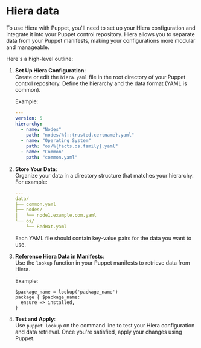# Hiera data

To use Hiera with Puppet, you'll need to set up your Hiera configuration and integrate it into your Puppet control repository. 
Hiera allows you to separate data from your Puppet manifests, making your configurations more modular and manageable.

Here's a high-level outline:

1. **Set Up Hiera Configuration**:  
   Create or edit the `hiera.yaml` file in the root directory of your Puppet control repository. Define the hierarchy and the data format (YAML is common).

   Example:

   ```yaml
   ---
   version: 5
   hierarchy:
     - name: "Nodes"
       path: "nodes/%{::trusted.certname}.yaml"
     - name: "Operating System"
       path: "os/%{facts.os.family}.yaml"
     - name: "Common"
       path: "common.yaml"
   ```

2. **Store Your Data**:  
   Organize your data in a directory structure that matches your hierarchy. For example:

   ```yaml
   ---
   data/
   ├── common.yaml
   ├── nodes/
   │   └── node1.example.com.yaml
   └── os/
       └── RedHat.yaml
   ```

   Each YAML file should contain key-value pairs for the data you want to use.

3. **Reference Hiera Data in Manifests**:  
   Use the `lookup` function in your Puppet manifests to retrieve data from Hiera.

   Example:

   ```puppet
   $package_name = lookup('package_name')
   package { $package_name:
     ensure => installed,
   }
   ```

4. **Test and Apply**:  
   Use `puppet lookup` on the command line to test your Hiera configuration and data retrieval. Once you're satisfied, apply your changes using Puppet.
